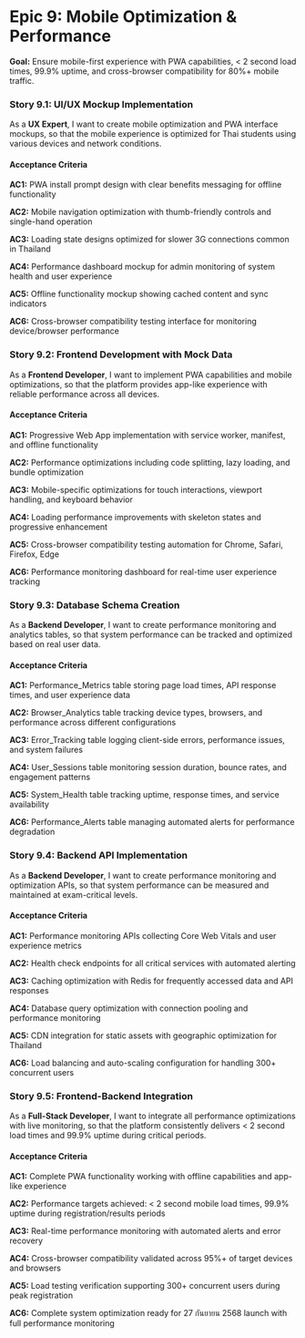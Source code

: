 # Epic 9: Mobile Optimization & Performance

**Goal:** Ensure mobile-first experience with PWA capabilities, < 2 second load times, 99.9% uptime, and cross-browser compatibility for 80%+ mobile traffic.

### Story 9.1: UI/UX Mockup Implementation

As a **UX Expert**,
I want to create mobile optimization and PWA interface mockups,
so that the mobile experience is optimized for Thai students using various devices and network conditions.

#### Acceptance Criteria

**AC1:** PWA install prompt design with clear benefits messaging for offline functionality

**AC2:** Mobile navigation optimization with thumb-friendly controls and single-hand operation

**AC3:** Loading state designs optimized for slower 3G connections common in Thailand

**AC4:** Performance dashboard mockup for admin monitoring of system health and user experience

**AC5:** Offline functionality mockup showing cached content and sync indicators

**AC6:** Cross-browser compatibility testing interface for monitoring device/browser performance

### Story 9.2: Frontend Development with Mock Data

As a **Frontend Developer**,
I want to implement PWA capabilities and mobile optimizations,
so that the platform provides app-like experience with reliable performance across all devices.

#### Acceptance Criteria

**AC1:** Progressive Web App implementation with service worker, manifest, and offline functionality

**AC2:** Performance optimizations including code splitting, lazy loading, and bundle optimization

**AC3:** Mobile-specific optimizations for touch interactions, viewport handling, and keyboard behavior

**AC4:** Loading performance improvements with skeleton states and progressive enhancement

**AC5:** Cross-browser compatibility testing automation for Chrome, Safari, Firefox, Edge

**AC6:** Performance monitoring dashboard for real-time user experience tracking

### Story 9.3: Database Schema Creation

As a **Backend Developer**,
I want to create performance monitoring and analytics tables,
so that system performance can be tracked and optimized based on real user data.

#### Acceptance Criteria

**AC1:** Performance_Metrics table storing page load times, API response times, and user experience data

**AC2:** Browser_Analytics table tracking device types, browsers, and performance across different configurations

**AC3:** Error_Tracking table logging client-side errors, performance issues, and system failures

**AC4:** User_Sessions table monitoring session duration, bounce rates, and engagement patterns

**AC5:** System_Health table tracking uptime, response times, and service availability

**AC6:** Performance_Alerts table managing automated alerts for performance degradation

### Story 9.4: Backend API Implementation

As a **Backend Developer**,
I want to create performance monitoring and optimization APIs,
so that system performance can be measured and maintained at exam-critical levels.

#### Acceptance Criteria

**AC1:** Performance monitoring APIs collecting Core Web Vitals and user experience metrics

**AC2:** Health check endpoints for all critical services with automated alerting

**AC3:** Caching optimization with Redis for frequently accessed data and API responses

**AC4:** Database query optimization with connection pooling and performance monitoring

**AC5:** CDN integration for static assets with geographic optimization for Thailand

**AC6:** Load balancing and auto-scaling configuration for handling 300+ concurrent users

### Story 9.5: Frontend-Backend Integration

As a **Full-Stack Developer**,
I want to integrate all performance optimizations with live monitoring,
so that the platform consistently delivers < 2 second load times and 99.9% uptime during critical periods.

#### Acceptance Criteria

**AC1:** Complete PWA functionality working with offline capabilities and app-like experience

**AC2:** Performance targets achieved: < 2 second mobile load times, 99.9% uptime during registration/results periods

**AC3:** Real-time performance monitoring with automated alerts and error recovery

**AC4:** Cross-browser compatibility validated across 95%+ of target devices and browsers

**AC5:** Load testing verification supporting 300+ concurrent users during peak registration

**AC6:** Complete system optimization ready for 27 กันยายน 2568 launch with full performance monitoring
